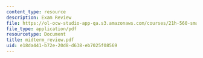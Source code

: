 ```yaml
---
content_type: resource
description: Exam Review
file: https://ol-ocw-studio-app-qa.s3.amazonaws.com/courses/21h-560-smashing-the-iron-rice-bowl-chinese-east-asia-fall-2004/e18da441b72e20d8d638eb7025f08569_midterm_review.pdf
file_type: application/pdf
resourcetype: Document
title: midterm_review.pdf
uid: e18da441-b72e-20d8-d638-eb7025f08569
---
```

